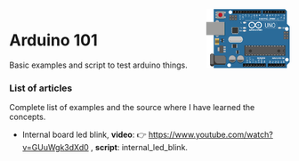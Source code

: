 <img src="https://github.com/damiancipolat/arduino101/blob/master/doc/logo.png?raw=true" width="150px" align="right" />

# Arduino 101
Basic examples and script to test arduino things.

### List of articles
Complete list of examples and the source where I have learned the concepts.

- Internal board led blink, **video**: :point_right: https://www.youtube.com/watch?v=GUuWgk3dXd0 , **script**: internal_led_blink.
